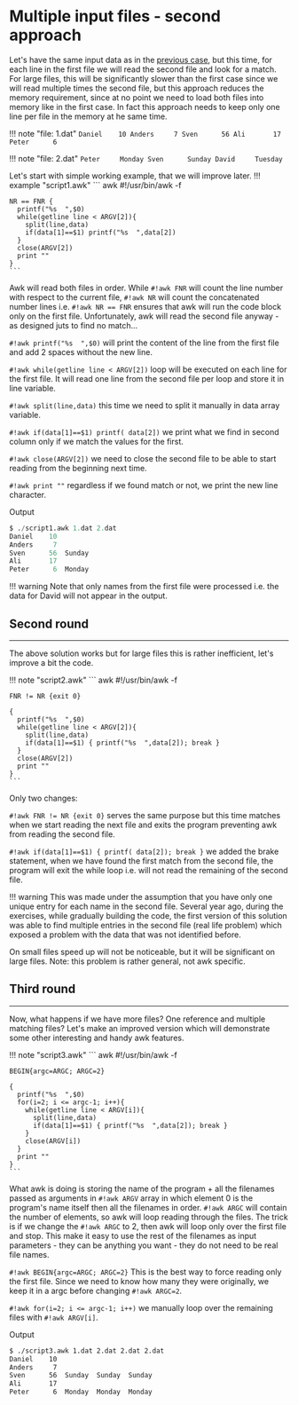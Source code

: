 # Multiple input files - second approach
Let's have the same input data as in the [previous case](./multiple_files_I.md), but this time, for each line in the first file we will read the second file and look for a match. For large files, this will be significantly slower than the first case since we will read multiple times the second file, but this approach reduces the memory requirement, since at no point we need to load both files into memory like in the first case. In fact this approach needs to keep only one line per file in the memory at he same time.

!!! note "file: 1.dat"
    ```
    Daniel    10
    Anders     7
    Sven      56
    Ali       17
    Peter      6
    ```

!!! note "file: 2.dat"
    ```
    Peter     Monday
    Sven      Sunday
    David     Tuesday
    ```

Let's start with simple working example, that we will improve later.
!!! example "script1.awk"
    ``` awk
    #!/usr/bin/awk -f
    
    NR == FNR {
      printf("%s  ",$0)
      while(getline line < ARGV[2]){
        split(line,data)
        if(data[1]==$1) printf("%s  ",data[2])
      }
      close(ARGV[2])
      print ""
    }
    ```


Awk will read both files in order. While `#!awk FNR` will count the line number with respect to the current file, `#!awk NR` will count the concatenated number lines i.e. `#!awk NR == FNR` ensures that awk will run the code block only on the first file. Unfortunately, awk will read the second file anyway - as designed juts to find no match...

`#!awk printf("%s  ",$0)` will print the content of the line from the first file and add 2 spaces without the new line.

`#!awk while(getline line < ARGV[2])` loop will be executed on each line for the first file. It will read one line from the second file per loop and store it in line variable.

`#!awk split(line,data)` this time we need to split it manually in data array variable.

`#!awk if(data[1]==$1) printf( data[2])` we print what we find in second column only if we match the values for the first.

`#!awk close(ARGV[2])` we need to close the second file to be able to start reading from the beginning next time.

`#!awk print ""`  regardless if we found match or not, we print the new line character.

Output
``` awk hl_lines="1"
$ ./script1.awk 1.dat 2.dat
Daniel    10
Anders     7
Sven      56  Sunday
Ali       17
Peter      6  Monday
```
!!! warning
    Note that only names from the first file were processed i.e. the data for David will not appear in the output.


## Second round
---
The above solution works but for large files this is rather inefficient, let's improve a bit the code.

!!! note "script2.awk"
    ``` awk
    #!/usr/bin/awk -f
    
    FNR != NR {exit 0}
    
    {
      printf("%s  ",$0)
      while(getline line < ARGV[2]){
        split(line,data)
        if(data[1]==$1) { printf("%s  ",data[2]); break }
      }
      close(ARGV[2])
      print ""
    }
    ```

Only two changes: 

`#!awk FNR != NR {exit 0}` serves the same purpose but this time matches when we start reading the next file and exits the program preventing awk from reading the second file.

`#!awk if(data[1]==$1) { printf( data[2]); break }` we added the brake statement, when we have found the first match from the second file, the program will exit the while loop i.e. will not read the remaining of the second file. 

!!! warning
    This was made under the assumption that you have only one unique entry for each name in the second file. Several year ago, during the exercises, while gradually building the code, the first version of this solution was able to find multiple entries in the second file (real life problem) which exposed a problem with the data that was not identified before. 

On small files speed up will not be noticeable, but it will be significant on large files. Note: this problem is rather general, not awk specific.


## Third round
---
Now, what happens if we have more files? One reference and multiple matching files?
Let's make an improved version which will demonstrate some other interesting and handy awk features.


!!! note "script3.awk"
    ``` awk
    #!/usr/bin/awk -f
    
    BEGIN{argc=ARGC; ARGC=2}
    
    {
      printf("%s  ",$0)
      for(i=2; i <= argc-1; i++){
        while(getline line < ARGV[i]){
          split(line,data)
          if(data[1]==$1) { printf("%s  ",data[2]); break }
        }
        close(ARGV[i])
      }
      print ""
    }
    ```

What awk is doing is storing the name of the program + all the filenames passed as arguments in `#!awk ARGV` array in which element 0 is the program's name itself then all the filenames in order. `#!awk ARGC` will contain the number of elements, so awk will loop reading through the files. The trick is if we change the `#!awk ARGC` to 2, then awk will loop only over the first file and stop. This make it easy to use the rest of the filenames as input parameters - they can be anything you want - they do not need to be real file names.   

`#!awk BEGIN{argc=ARGC; ARGC=2}` This is the best way to force reading only the first file. Since we need to know how many they were originally, we keep it in a argc before changing `#!awk ARGC=2`. 

`#!awk for(i=2; i <= argc-1; i++)` we manually loop over the remaining files with `#!awk ARGV[i]`.

Output
``` bash hl_lines="1"
$ ./script3.awk 1.dat 2.dat 2.dat 2.dat
Daniel    10
Anders     7
Sven      56  Sunday  Sunday  Sunday
Ali       17
Peter      6  Monday  Monday  Monday
```



